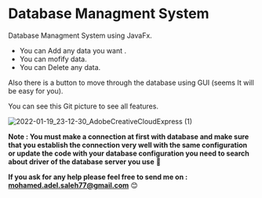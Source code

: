 # Database Managment System
Database Managment System using JavaFx.

- You can Add any data you want .
- You can mofify data.
- You can Delete any data.


Also there is a button to move through the database using GUI (seems It will be easy for you).

You can see this Git picture to see all features.

![2022-01-19_23-12-30_AdobeCreativeCloudExpress (1)](https://user-images.githubusercontent.com/26310663/151275166-8e6f5a99-0feb-403d-af49-8eab7ca5ce5b.gif)

**Note : You must make a connection at first with database and make sure that you establish the connection very well with the same configuration or update the code with your database configuration you need to search about driver of the database server you use** :monocle_face: 

**If you ask for any help please feel free to send me on : mohamed.adel.saleh77@gmail.com**  :blush: 
 

